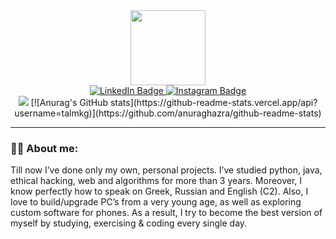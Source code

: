 <div id="header" align="center">
  <img src="https://media.giphy.com/media/lP8xu5t2DLGG045H8F/giphy.gif" width="120"/>
          <div id="badges">
              <img src="https://komarev.com/ghpvc/?username=talmkg&style=flat-square&color=blue" alt=""/>
        <div id="social" align="center">
                    <a href="https://www.linkedin.com/in/tim-afanasiev-2410b522b/">
                      <img src="https://img.shields.io/badge/LinkedIn-blue?style=for-the-badge&logo=linkedin&logoColor=white" alt="LinkedIn Badge"/>
                    </a>
                      <a href="https://www.instagram.com/talmkg/">
                      <img src="https://img.shields.io/badge/Instagram-red?style=for-the-badge&logo=instagram&logoColor=white" alt="Instagram Badge"/>
                        </div>
                    </a>
      </div>
</div>

<div id="stats" align="center">
<img class="img" src="https://raw.githubusercontent.com/talmkg/github-stats/master/generated/overview.svg"/>
[![Anurag's GitHub stats](https://github-readme-stats.vercel.app/api?username=talmkg)](https://github.com/anuraghazra/github-readme-stats)
</div>


---
### :man_technologist: About me:
Till now I’ve done only my own, personal projects. I’ve studied python, java, ethical hacking, web and algorithms for more than 3 years. Moreover, I know perfectly how to speak on Greek, Russian and English (C2). Also, I love to build/upgrade PC’s from a very young age, as well as exploring custom software for phones. As a result, I try to become the best version of myself by studying, exercising & coding every single day. 

